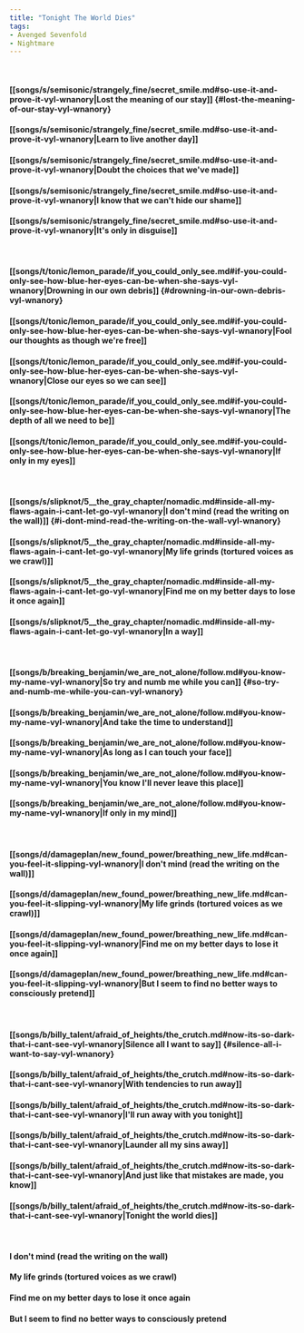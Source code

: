 ```yaml
---
title: "Tonight The World Dies"
tags:
- Avenged Sevenfold
- Nightmare
---
```

&nbsp;
#### [[songs/s/semisonic/strangely_fine/secret_smile.md#so-use-it-and-prove-it-vyl-wnanory|Lost the meaning of our stay]] {#lost-the-meaning-of-our-stay-vyl-wnanory}
#### [[songs/s/semisonic/strangely_fine/secret_smile.md#so-use-it-and-prove-it-vyl-wnanory|Learn to live another day]]
#### [[songs/s/semisonic/strangely_fine/secret_smile.md#so-use-it-and-prove-it-vyl-wnanory|Doubt the choices that we've made]]
#### [[songs/s/semisonic/strangely_fine/secret_smile.md#so-use-it-and-prove-it-vyl-wnanory|I know that we can't hide our shame]]
#### [[songs/s/semisonic/strangely_fine/secret_smile.md#so-use-it-and-prove-it-vyl-wnanory|It's only in disguise]]
&nbsp;
#### [[songs/t/tonic/lemon_parade/if_you_could_only_see.md#if-you-could-only-see-how-blue-her-eyes-can-be-when-she-says-vyl-wnanory|Drowning in our own debris]] {#drowning-in-our-own-debris-vyl-wnanory}
#### [[songs/t/tonic/lemon_parade/if_you_could_only_see.md#if-you-could-only-see-how-blue-her-eyes-can-be-when-she-says-vyl-wnanory|Fool our thoughts as though we're free]]
#### [[songs/t/tonic/lemon_parade/if_you_could_only_see.md#if-you-could-only-see-how-blue-her-eyes-can-be-when-she-says-vyl-wnanory|Close our eyes so we can see]]
#### [[songs/t/tonic/lemon_parade/if_you_could_only_see.md#if-you-could-only-see-how-blue-her-eyes-can-be-when-she-says-vyl-wnanory|The depth of all we need to be]]
#### [[songs/t/tonic/lemon_parade/if_you_could_only_see.md#if-you-could-only-see-how-blue-her-eyes-can-be-when-she-says-vyl-wnanory|If only in my eyes]]
&nbsp;
#### [[songs/s/slipknot/5__the_gray_chapter/nomadic.md#inside-all-my-flaws-again-i-cant-let-go-vyl-wnanory|I don't mind (read the writing on the wall)]] {#i-dont-mind-read-the-writing-on-the-wall-vyl-wnanory}
#### [[songs/s/slipknot/5__the_gray_chapter/nomadic.md#inside-all-my-flaws-again-i-cant-let-go-vyl-wnanory|My life grinds (tortured voices as we crawl)]]
#### [[songs/s/slipknot/5__the_gray_chapter/nomadic.md#inside-all-my-flaws-again-i-cant-let-go-vyl-wnanory|Find me on my better days to lose it once again]]
#### [[songs/s/slipknot/5__the_gray_chapter/nomadic.md#inside-all-my-flaws-again-i-cant-let-go-vyl-wnanory|In a way]]
&nbsp;
#### [[songs/b/breaking_benjamin/we_are_not_alone/follow.md#you-know-my-name-vyl-wnanory|So try and numb me while you can]] {#so-try-and-numb-me-while-you-can-vyl-wnanory}
#### [[songs/b/breaking_benjamin/we_are_not_alone/follow.md#you-know-my-name-vyl-wnanory|And take the time to understand]]
#### [[songs/b/breaking_benjamin/we_are_not_alone/follow.md#you-know-my-name-vyl-wnanory|As long as I can touch your face]]
#### [[songs/b/breaking_benjamin/we_are_not_alone/follow.md#you-know-my-name-vyl-wnanory|You know I'll never leave this place]]
#### [[songs/b/breaking_benjamin/we_are_not_alone/follow.md#you-know-my-name-vyl-wnanory|If only in my mind]]
&nbsp;
#### [[songs/d/damageplan/new_found_power/breathing_new_life.md#can-you-feel-it-slipping-vyl-wnanory|I don't mind (read the writing on the wall)]]
#### [[songs/d/damageplan/new_found_power/breathing_new_life.md#can-you-feel-it-slipping-vyl-wnanory|My life grinds (tortured voices as we crawl)]]
#### [[songs/d/damageplan/new_found_power/breathing_new_life.md#can-you-feel-it-slipping-vyl-wnanory|Find me on my better days to lose it once again]]
#### [[songs/d/damageplan/new_found_power/breathing_new_life.md#can-you-feel-it-slipping-vyl-wnanory|But I seem to find no better ways to consciously pretend]]
&nbsp;
#### [[songs/b/billy_talent/afraid_of_heights/the_crutch.md#now-its-so-dark-that-i-cant-see-vyl-wnanory|Silence all I want to say]] {#silence-all-i-want-to-say-vyl-wnanory}
#### [[songs/b/billy_talent/afraid_of_heights/the_crutch.md#now-its-so-dark-that-i-cant-see-vyl-wnanory|With tendencies to run away]]
#### [[songs/b/billy_talent/afraid_of_heights/the_crutch.md#now-its-so-dark-that-i-cant-see-vyl-wnanory|I'll run away with you tonight]]
#### [[songs/b/billy_talent/afraid_of_heights/the_crutch.md#now-its-so-dark-that-i-cant-see-vyl-wnanory|Launder all my sins away]]
#### [[songs/b/billy_talent/afraid_of_heights/the_crutch.md#now-its-so-dark-that-i-cant-see-vyl-wnanory|And just like that mistakes are made, you know]]
#### [[songs/b/billy_talent/afraid_of_heights/the_crutch.md#now-its-so-dark-that-i-cant-see-vyl-wnanory|Tonight the world dies]]
&nbsp;
#### I don't mind (read the writing on the wall)
#### My life grinds (tortured voices as we crawl)
#### Find me on my better days to lose it once again
#### But I seem to find no better ways to consciously pretend
